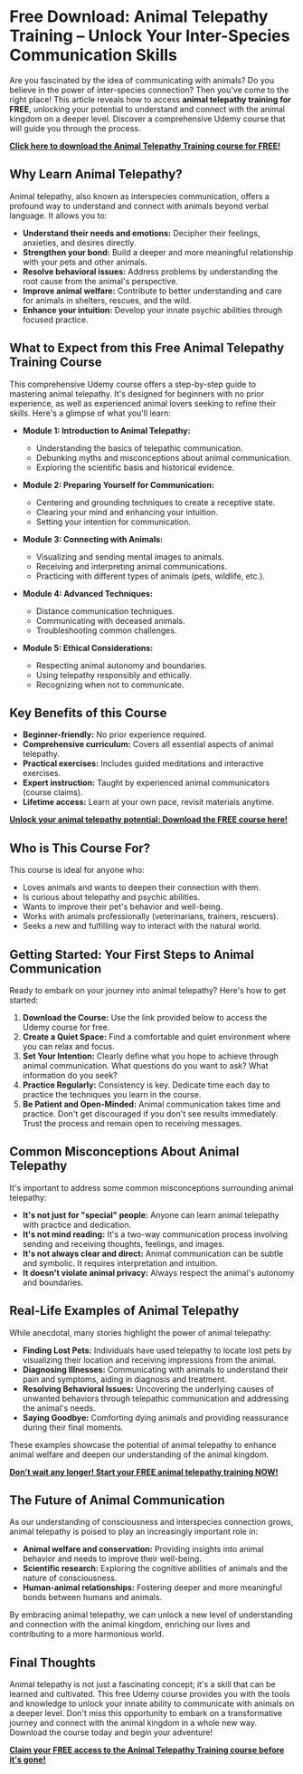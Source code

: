 # Free Download: Animal Telepathy Training – Unlock Your Inter-Species Communication Skills

Are you fascinated by the idea of communicating with animals? Do you believe in the power of inter-species connection? Then you've come to the right place! This article reveals how to access **animal telepathy training for FREE**, unlocking your potential to understand and connect with the animal kingdom on a deeper level. Discover a comprehensive Udemy course that will guide you through the process.

[**Click here to download the Animal Telepathy Training course for FREE!**](https://udemywork.com/animal-telepathy-training)

## Why Learn Animal Telepathy?

Animal telepathy, also known as interspecies communication, offers a profound way to understand and connect with animals beyond verbal language. It allows you to:

*   **Understand their needs and emotions:** Decipher their feelings, anxieties, and desires directly.
*   **Strengthen your bond:** Build a deeper and more meaningful relationship with your pets and other animals.
*   **Resolve behavioral issues:** Address problems by understanding the root cause from the animal's perspective.
*   **Improve animal welfare:** Contribute to better understanding and care for animals in shelters, rescues, and the wild.
*   **Enhance your intuition:** Develop your innate psychic abilities through focused practice.

## What to Expect from this Free Animal Telepathy Training Course

This comprehensive Udemy course offers a step-by-step guide to mastering animal telepathy. It's designed for beginners with no prior experience, as well as experienced animal lovers seeking to refine their skills. Here's a glimpse of what you'll learn:

*   **Module 1: Introduction to Animal Telepathy:**
    *   Understanding the basics of telepathic communication.
    *   Debunking myths and misconceptions about animal communication.
    *   Exploring the scientific basis and historical evidence.

*   **Module 2: Preparing Yourself for Communication:**
    *   Centering and grounding techniques to create a receptive state.
    *   Clearing your mind and enhancing your intuition.
    *   Setting your intention for communication.

*   **Module 3: Connecting with Animals:**
    *   Visualizing and sending mental images to animals.
    *   Receiving and interpreting animal communications.
    *   Practicing with different types of animals (pets, wildlife, etc.).

*   **Module 4: Advanced Techniques:**
    *   Distance communication techniques.
    *   Communicating with deceased animals.
    *   Troubleshooting common challenges.

*   **Module 5: Ethical Considerations:**
    *   Respecting animal autonomy and boundaries.
    *   Using telepathy responsibly and ethically.
    *   Recognizing when not to communicate.

## Key Benefits of this Course

*   **Beginner-friendly:** No prior experience required.
*   **Comprehensive curriculum:** Covers all essential aspects of animal telepathy.
*   **Practical exercises:** Includes guided meditations and interactive exercises.
*   **Expert instruction:** Taught by experienced animal communicators (course claims).
*   **Lifetime access:** Learn at your own pace, revisit materials anytime.

[**Unlock your animal telepathy potential: Download the FREE course here!**](https://udemywork.com/animal-telepathy-training)

## Who is This Course For?

This course is ideal for anyone who:

*   Loves animals and wants to deepen their connection with them.
*   Is curious about telepathy and psychic abilities.
*   Wants to improve their pet's behavior and well-being.
*   Works with animals professionally (veterinarians, trainers, rescuers).
*   Seeks a new and fulfilling way to interact with the natural world.

## Getting Started: Your First Steps to Animal Communication

Ready to embark on your journey into animal telepathy? Here's how to get started:

1.  **Download the Course:** Use the link provided below to access the Udemy course for free.
2.  **Create a Quiet Space:** Find a comfortable and quiet environment where you can relax and focus.
3.  **Set Your Intention:** Clearly define what you hope to achieve through animal communication. What questions do you want to ask? What information do you seek?
4.  **Practice Regularly:** Consistency is key. Dedicate time each day to practice the techniques you learn in the course.
5.  **Be Patient and Open-Minded:** Animal communication takes time and practice. Don't get discouraged if you don't see results immediately. Trust the process and remain open to receiving messages.

## Common Misconceptions About Animal Telepathy

It's important to address some common misconceptions surrounding animal telepathy:

*   **It's not just for "special" people:** Anyone can learn animal telepathy with practice and dedication.
*   **It's not mind reading:** It's a two-way communication process involving sending and receiving thoughts, feelings, and images.
*   **It's not always clear and direct:** Animal communication can be subtle and symbolic. It requires interpretation and intuition.
*   **It doesn't violate animal privacy:** Always respect the animal's autonomy and boundaries.

## Real-Life Examples of Animal Telepathy

While anecdotal, many stories highlight the power of animal telepathy:

*   **Finding Lost Pets:** Individuals have used telepathy to locate lost pets by visualizing their location and receiving impressions from the animal.
*   **Diagnosing Illnesses:** Communicating with animals to understand their pain and symptoms, aiding in diagnosis and treatment.
*   **Resolving Behavioral Issues:** Uncovering the underlying causes of unwanted behaviors through telepathic communication and addressing the animal's needs.
*   **Saying Goodbye:** Comforting dying animals and providing reassurance during their final moments.

These examples showcase the potential of animal telepathy to enhance animal welfare and deepen our understanding of the animal kingdom.

[**Don't wait any longer! Start your FREE animal telepathy training NOW!**](https://udemywork.com/animal-telepathy-training)

## The Future of Animal Communication

As our understanding of consciousness and interspecies connection grows, animal telepathy is poised to play an increasingly important role in:

*   **Animal welfare and conservation:** Providing insights into animal behavior and needs to improve their well-being.
*   **Scientific research:** Exploring the cognitive abilities of animals and the nature of consciousness.
*   **Human-animal relationships:** Fostering deeper and more meaningful bonds between humans and animals.

By embracing animal telepathy, we can unlock a new level of understanding and connection with the animal kingdom, enriching our lives and contributing to a more harmonious world.

## Final Thoughts

Animal telepathy is not just a fascinating concept; it's a skill that can be learned and cultivated. This free Udemy course provides you with the tools and knowledge to unlock your innate ability to communicate with animals on a deeper level. Don't miss this opportunity to embark on a transformative journey and connect with the animal kingdom in a whole new way. Download the course today and begin your adventure!

**[Claim your FREE access to the Animal Telepathy Training course before it's gone!](https://udemywork.com/animal-telepathy-training)**
